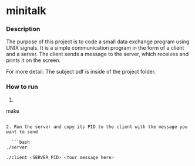 # minitalk

### Description

The purpose of this project is to code a small data exchange program using UNIX signals. 
It is a simple communication program in the form of a client and a server.
The client sends a message to the server, which receives and prints it on the screen.

For more detail: The subject pdf is inside of the project folder.

### How to run

1.  ```bash
make
```

2. Run the server and copy its PID to the client with the message you want to send

  ```bash
./server
```
  
```bash
./client <SERVER_PID> <Your message here>
```
